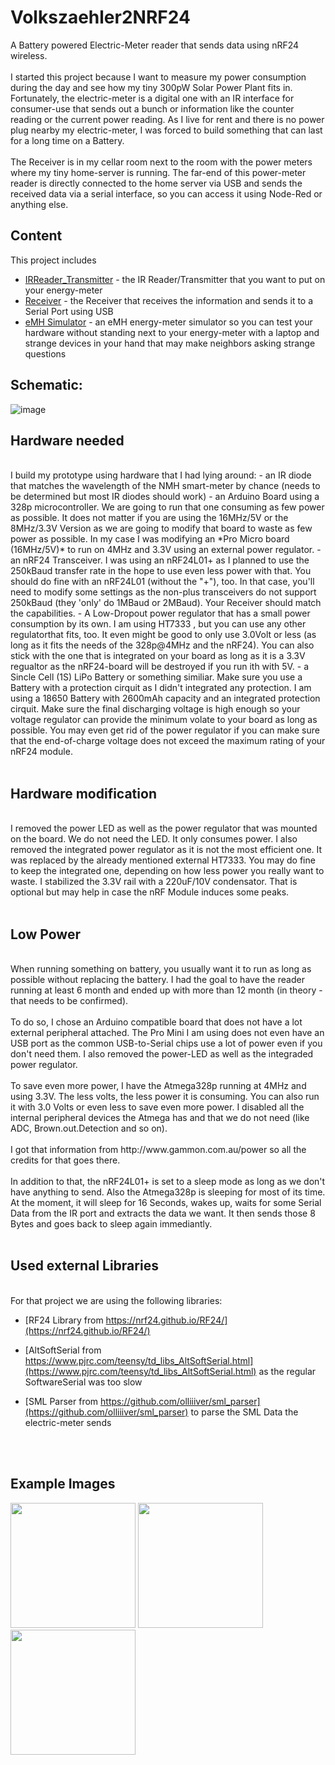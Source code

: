 # Volkszaehler2NRF24
A Battery powered Electric-Meter reader that sends data using nRF24 wireless.
<br/>
<br/>
I started this project because I want to measure my power consumption during the day and see how my tiny 300pW Solar Power Plant fits in.
Fortunately, the electric-meter is a digital one with an IR interface for consumer-use that sends out a bunch or information like the counter reading or the current power reading.
As I live for rent and there is no power plug nearby my electric-meter, I was forced to build something that can last for a long time on a Battery.
<br/><br/>
The Receiver is in my cellar room next to the room with the power meters where my tiny home-server is running.
The far-end of this power-meter reader is directly connected to the home server via USB and sends the received data via a serial interface, so you can access it using Node-Red or anything else.


## Content
This project includes 

* [IRReader_Transmitter](https://github.com/thfcm/Volkszaehler2NRF24/tree/main/IRReader_Transmitter) - the IR Reader/Transmitter that you want to put on your energy-meter
* [Receiver](https://github.com/thfcm/Volkszaehler2NRF24/tree/main/Receiver) - the Receiver that receives the information and sends it to a Serial Port using USB
* [eMH Simulator](https://github.com/thfcm/Volkszaehler2NRF24/tree/main/eMH%20Simulator) - an eMH energy-meter simulator so you can test your hardware without standing next to your energy-meter with a laptop and strange devices in your hand that may  make neighbors asking strange questions

## Schematic:

![image](https://user-images.githubusercontent.com/112399896/193898906-ffe60fd0-3d1a-467f-92f6-e11d3d0ee964.png)


## Hardware needed
<br/>
I build my prototype using hardware that I had lying around: 
- an IR diode that matches the wavelength of the NMH smart-meter by chance (needs to be determined but most IR diodes should work)
- an Arduino Board using a 328p microcontroller. We are going to run that one consuming as few power as possible. It does not matter if you are using the 16MHz/5V or the 8MHz/3.3V Version as we are going to modify that board to waste as few power as possible. In my case I was modifying an *Pro Micro board (16MHz/5V)* to run on 4MHz and 3.3V using an external power regulator.
- an nRF24 Transceiver. I was using an nRF24L01+ as I planned to use the 250kBaud transfer rate in the hope to use even less power with that. You should do fine with an nRF24L01 (without the "+"), too. In that case, you'll need to modify some settings as the non-plus transceivers do not support 250kBaud (they 'only' do 1MBaud or 2MBaud).
Your Receiver should match the capabilities.
- A Low-Dropout power regulator that has a small power consumption by its own. I am using HT7333 , but you can use any other regulatorthat fits, too. It even might be good to only use 3.0Volt or less (as long as it fits the needs of the 328p@4MHz and the nRF24). You can also stick with the one that is integrated on your board as long as it is a 3.3V regualtor as the nRF24-board will be destroyed if you run ith with 5V.
- a Sincle Cell (1S) LiPo Battery or something similiar. Make sure you use a Battery with a protection cirquit as I didn't integrated any protection. I am using a 18650 Battery with 2600mAh capacity and an integrated protection cirquit. Make sure the final discharging voltage is high enough so your voltage regulator can provide the minimum volate to your board as long as possible. You may even get rid of the power regulator if you can make sure that the end-of-charge voltage does not exceed the maximum rating of your nRF24 module.
<br/><br/>


## Hardware modification
<br/>
I removed the power LED as well as the power regulator that was mounted on the board. We do not need the LED. It only consumes power.
I also removed the integrated power regulator as it is not the most efficient one. It was replaced by the already mentioned external HT7333. You may do fine to keep the integrated one, depending on how less power you really want to waste.
I stabilized the 3.3V rail with a 220uF/10V condensator. That is optional but may help in case the nRF Module induces some peaks.
<br/>
<br/>


## Low Power
<br/>
When running something on battery, you usually want it to run as long as possible without replacing the battery.
I had the goal to have the reader running at least 6 month and ended up with more than 12 month (in theory - that needs to be confirmed).
<br/><br/>
To do so, I chose an Arduino compatible board that does not have a lot external peripheral attached. The Pro Mini I am using does not even have an USB port as the common USB-to-Serial chips use a lot of power even if you don't need them.
I also removed the power-LED as well as the integraded power regulator.
<br/><br/>
To save even more power, I have the Atmega328p running at 4MHz and using 3.3V. The less volts, the less power it is consuming. You can also run it with 3.0 Volts or even less to save even more power. 
I disabled all the internal peripheral devices the Atmega has and that we do not need (like ADC, Brown.out.Detection and so on).
<br/><br/>
I got that information from http://www.gammon.com.au/power so all the credits for that goes there.
<br/><br/>
In addition to that, the nRF24L01+ is set to a sleep mode as long as we don't have anything to send.
Also the Atmega328p is sleeping for most of its time. At the moment, it will sleep for 16 Seconds, wakes up, waits for some Serial Data from the IR port and extracts the data we want. It then sends those 8 Bytes and goes back to sleep again immediantly.
<br/><br/>

## Used external Libraries
<br/>
For that project we are using the following libraries:

* [RF24 Library from https://nrf24.github.io/RF24/](https://nrf24.github.io/RF24/)

* [AltSoftSerial from https://www.pjrc.com/teensy/td_libs_AltSoftSerial.html](https://www.pjrc.com/teensy/td_libs_AltSoftSerial.html) as the regular SoftwareSerial was too slow

* [SML Parser from https://github.com/olliiiver/sml_parser](https://github.com/olliiiver/sml_parser) to parse the SML Data the electric-meter sends

<br/><br/>
## Example Images

<img src="https://user-images.githubusercontent.com/112399896/194141036-25489588-b360-477a-9c99-585ef757ad4d.jpg" data-canonical-src="https://user-images.githubusercontent.com/112399896/194141036-25489588-b360-477a-9c99-585ef757ad4d.jpg" height="200" />

<img src="https://user-images.githubusercontent.com/112399896/194141042-51dd6197-973d-41ee-98db-be3ffe375d6b.jpg" data-canonical-src="https://user-images.githubusercontent.com/112399896/194141042-51dd6197-973d-41ee-98db-be3ffe375d6b.jpg" height="200" />

<img src="https://user-images.githubusercontent.com/112399896/194152631-3a7ab690-fb68-4f68-a7ad-68581fcbfd97.jpg" data-canonical-src="https://user-images.githubusercontent.com/112399896/194152631-3a7ab690-fb68-4f68-a7ad-68581fcbfd97.jpg" height="200" />

